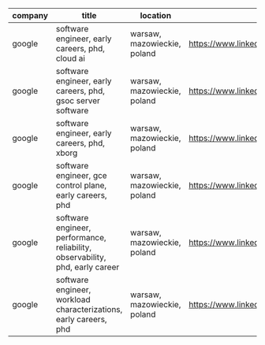 |company|title|location|link|
|---|---|---|---|
|google|software engineer, early careers, phd, cloud ai|warsaw, mazowieckie, poland|https://www.linkedin.com/jobs/view/4224658932|
|google|software engineer, early careers, phd, gsoc server software|warsaw, mazowieckie, poland|https://www.linkedin.com/jobs/view/4242945273|
|google|software engineer, early careers, phd, xborg|warsaw, mazowieckie, poland|https://www.linkedin.com/jobs/view/4231945561|
|google|software engineer, gce control plane, early careers, phd|warsaw, mazowieckie, poland|https://www.linkedin.com/jobs/view/4256555514|
|google|software engineer, performance, reliability, observability, phd, early career|warsaw, mazowieckie, poland|https://www.linkedin.com/jobs/view/4259197049|
|google|software engineer, workload characterizations, early careers, phd|warsaw, mazowieckie, poland|https://www.linkedin.com/jobs/view/4262557524|